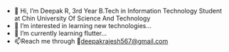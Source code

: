 - 👋 Hi, I’m Deepak R, 3rd Year B.Tech in Information Technology Student at Chin University Of Science And Technology
- 👀 I’m interested in learning new technologies...
- 🌱 I’m currently learning flutter...
- 📫Reach me through 📧deepakrajesh567@gmail.com

<!---
Deepakr07/Deepakr07 is a ✨ special ✨ repository because its `README.md` (this file) appears on your GitHub profile.
You can click the Preview link to take a look at your changes.
--->
